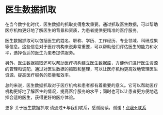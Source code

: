 # 医生数据抓取

在当今数字化时代，医生数据的抓取变得愈发重要。通过抓取医生数据，可以帮助医疗机构更好地了解医生的背景和资质，为患者提供更精准的医疗服务。

医生数据抓取可以包括医生的姓名、职称、学历、工作经历、专业领域、科研成果等信息。这些信息对于医疗机构来说非常重要，可以帮助他们评估医生的能力和水平，选择合适的医生为患者提供服务。

另外，医生数据抓取还可以帮助医疗机构建立医生数据库，方便他们进行医生资源的管理和调配。通过对医生数据的抓取和整理，可以让医疗机构更高效地管理医生资源，提高医疗服务的质量和效率。

总的来说，医生数据抓取对于医疗机构和患者都有着重要的意义。它可以帮助医疗机构更好地了解医生的情况，提高医疗服务的水平；同时也可以让患者更方便地选择合适的医生，获得更好的医疗体验。

更多 关于医生数据抓取 请通过✈与我们联系，感谢阅读，谢谢！[点我✈联系](https://www.k02.cc)